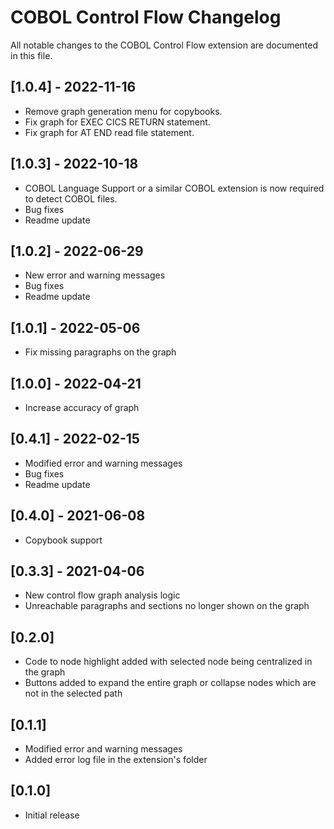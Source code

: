 # COBOL Control Flow Changelog

All notable changes to the COBOL Control Flow extension are documented in this file.

## [1.0.4] - 2022-11-16
- Remove graph generation menu for copybooks.
- Fix graph for EXEC CICS RETURN statement.
- Fix graph for AT END read file statement.

## [1.0.3] - 2022-10-18
- COBOL Language Support or a similar COBOL extension is now required to detect COBOL files.
- Bug fixes
- Readme update

## [1.0.2] - 2022-06-29
- New error and warning messages
- Bug fixes
- Readme update

## [1.0.1] - 2022-05-06
- Fix missing paragraphs on the graph

## [1.0.0] - 2022-04-21
- Increase accuracy of graph

## [0.4.1] - 2022-02-15
- Modified error and warning messages
- Bug fixes
- Readme update

## [0.4.0] - 2021-06-08

- Copybook support

## [0.3.3] - 2021-04-06

- New control flow graph analysis logic
- Unreachable paragraphs and sections no longer shown on the graph

## [0.2.0]

- Code to node highlight added with selected node being centralized in the graph
- Buttons added to expand the entire graph or collapse nodes which are not in the selected path

## [0.1.1]

- Modified error and warning messages
- Added error log file in the extension's folder

## [0.1.0]

- Initial release
